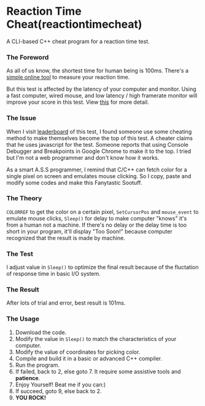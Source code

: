 # Reaction Time Cheat(reactiontimecheat)
A CLI-based C++ cheat program for a reaction time test.

### The Foreword
As all of us know, the shortest time for human being is 100ms. There's a [simple online tool](https://www.humanbenchmark.com/tests/reactiontime) to measure your reaction time.

But this test is affected by the latency of your computer and monitor. Using a fast computer, wired mouse, and low latency / high framerate monitor will improve your score in this test. View [this](https://www.humanbenchmark.com/tests/reactiontime/statistics) for more detail.

### The Issue
When I visit [leaderboard](https://www.humanbenchmark.com/tests/reactiontime/leaderboard) of this test, I found someone use some cheating method to make themselves become the top of this test. A cheater claims that he uses javascript for the test. Someone reports that using Console Debugger and Breakpoints in Google Chrome to make it to the top. I tried but I'm not a web programmer and don't know how it works.

As a smart A.S.S programmer, I remind that C/C++ can fetch color for a single pixel on screen and emulates mouse clicking. So I copy, paste and modify some codes and make this Fanytastic Sootuff. 

### The Theory
`COLORREF` to get the color on a certain pixel, `SetCursorPos` and `mouse_event` to emulate mouse clicks, `Sleep()` for delay to make computer "knows" it's from a human not a machine. If there's no delay or the delay time is too short in your program, it'll display  "Too Soon!"  because computer recognized that the result is made by machine.

### The Test
I adjust value in `Sleep()` to optimize the final result because of the fluctation of response time in basic I/O system.

### The Result
After lots of trial and error, best result is 101ms.

### The Usage
1. Download the code.
2. Modify the value in `Sleep()` to match the characteristics of your computer.
2. Modify the value of coordinates for picking color.
2. Compile and build it in a basic or advanced C++ compiler.
3. Run the program.
4. If failed, back to 2, else goto 7. It require some assistive tools and **patience**.
5. Enjoy Yourself! Beat me if you can:)
6. If succeed, goto 9, else back to 2.
7. **YOU ROCK!**
